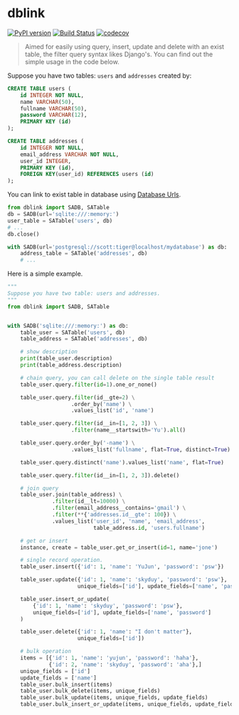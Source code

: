 # dblink

[![PyPI version](https://badge.fury.io/py/dblink.svg)](https://badge.fury.io/py/dblink)
[![Build Status](https://travis-ci.org/skyduy/dblink.svg?branch=master)](https://travis-ci.org/skyduy/dblink)
[![codecov](https://codecov.io/gh/skyduy/dblink/branch/master/graph/badge.svg)](https://codecov.io/gh/skyduy/dblink)

> Aimed for easily using query, insert, update and delete with an exist table, the filter query syntax likes Django's. You can find out the simple usage in the code below.

Suppose you have two tables: `users` and `addresses` created by:

```sql
CREATE TABLE users (
    id INTEGER NOT NULL,
    name VARCHAR(50),
    fullname VARCHAR(50),
    password VARCHAR(12),
    PRIMARY KEY (id)
);

CREATE TABLE addresses (
    id INTEGER NOT NULL,
    email_address VARCHAR NOT NULL,
    user_id INTEGER,
    PRIMARY KEY (id),
    FOREIGN KEY(user_id) REFERENCES users (id)
);
```

You can link to exist table in database using [Database Urls](http://docs.sqlalchemy.org/en/latest/core/engines.html#database-urls).

```python
from dblink import SADB, SATable
db = SADB(url='sqlite:///:memory:')
user_table = SATable('users', db)
# ...
db.close()

with SADB(url='postgresql://scott:tiger@localhost/mydatabase') as db:
    address_table = SATable('addresses', db)
    # ...
```

Here is a simple example.

```python
"""
Suppose you have two table: users and addresses.
"""
from dblink import SADB, SATable


with SADB('sqlite:///:memory:') as db:
    table_user = SATable('users', db)
    table_address = SATable('addresses', db)

    # show description
    print(table_user.description)
    print(table_address.description)

    # chain query, you can call delete on the single table result
    table_user.query.filter(id=1).one_or_none()

    table_user.query.filter(id__gte=2) \
                    .order_by('name') \
                    .values_list('id', 'name')

    table_user.query.filter(id__in=[1, 2, 3]) \
                    .filter(name__startswith='Yu').all()

    table_user.query.order_by('-name') \
                    .values_list('fullname', flat=True, distinct=True)

    table_user.query.distinct('name').values_list('name', flat=True)

    table_user.query.filter(id__in=[1, 2, 3]).delete()

    # join query
    table_user.join(table_address) \
              .filter(id__lt=10000) \
              .filter(email_address__contains='gmail') \
              .filter(**{'addresses.id__gte': 100}) \
              .values_list('user_id', 'name', 'email_address',
                           table_address.id, 'users.fullname')

    # get or insert
    instance, create = table_user.get_or_insert(id=1, name='jone')

    # single record operation.
    table_user.insert({'id': 1, 'name': 'YuJun', 'password': 'psw'})

    table_user.update({'id': 1, 'name': 'skyduy', 'password': 'psw'},
                      unique_fields=['id'], update_fields=['name', 'password'])

    table_user.insert_or_update(
        {'id': 1, 'name': 'skyduy', 'password': 'psw'},
        unique_fields=['id'], update_fields=['name', 'password']
    )

    table_user.delete({'id': 1, 'name': "I don't matter"},
                      unique_fields=['id'])

    # bulk operation
    items = [{'id': 1, 'name': 'yujun', 'password': 'haha'},
             {'id': 2, 'name': 'skyduy', 'password': 'aha'},]
    unique_fields = ['id']
    update_fields = ['name']
    table_user.bulk_insert(items)
    table_user.bulk_delete(items, unique_fields)
    table_user.bulk_update(items, unique_fields, update_fields)
    table_user.bulk_insert_or_update(items, unique_fields, update_fields)
```